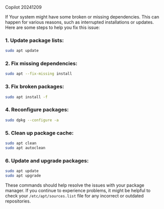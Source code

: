 Copilot 20241209

If Your system might have some broken or missing dependencies. This can happen for various reasons, such as interrupted installations or updates. Here are some steps to help you fix this issue:

### 1. **Update package lists**:
   ```bash
   sudo apt update
   ```

### 2. **Fix missing dependencies**:
   ```bash
   sudo apt --fix-missing install
   ```

### 3. **Fix broken packages**:
   ```bash
   sudo apt install -f
   ```

### 4. **Reconfigure packages**:
   ```bash
   sudo dpkg --configure -a
   ```

### 5. **Clean up package cache**:
   ```bash
   sudo apt clean
   sudo apt autoclean
   ```

### 6. **Update and upgrade packages**:
   ```bash
   sudo apt update
   sudo apt upgrade
   ```

These commands should help resolve the issues with your package manager. If you continue to experience problems, it might be helpful to check your `/etc/apt/sources.list` file for any incorrect or outdated repositories.

